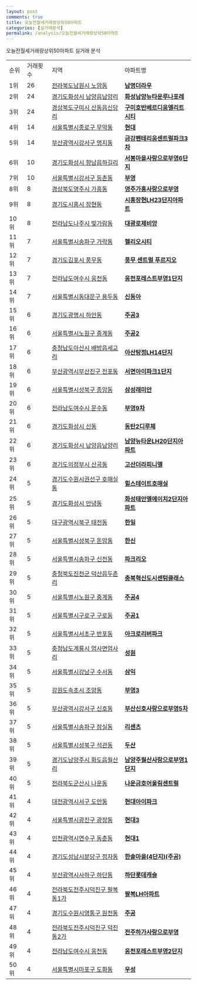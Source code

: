 ```yaml
---
layout: post
comments: true
title: 오늘전월세거래량상위50아파트
categories: [실거래분석]
permalink: /analysis/오늘전월세거래량상위50아파트
---
```


오늘전월세거래량상위50아파트 실거래 분석

<table>
  <tr>
    <td>순위</td>
    <td>거래횟수</td>
    <td>지역</td>
    <td>아파트명</td>
  </tr>

  <tr>
    <td>1위</td>
    <td>26</td>
    <td><a href="/apt/전라북도남원시노암동">전라북도남원시 노암동</a></td>
    <td colspan="4" style="font-weight: bold;"><a href="/apt/전라북도남원시노암동남명더라우">남명더라우</a></td>
  </tr>

  <tr>
    <td>2위</td>
    <td>24</td>
    <td><a href="/apt/경기도화성시남양읍남양리">경기도화성시 남양읍남양리</a></td>
    <td colspan="4" style="font-weight: bold;"><a href="/apt/경기도화성시남양읍남양리화성남양뉴타운루나포레">화성남양뉴타운루나포레</a></td>
  </tr>

  <tr>
    <td>3위</td>
    <td>24</td>
    <td><a href="/apt/경상북도구미시산동읍신당리">경상북도구미시 산동읍신당리</a></td>
    <td colspan="4" style="font-weight: bold;"><a href="/apt/경상북도구미시산동읍신당리구미호반베르디움엘리트시티">구미호반베르디움엘리트시티</a></td>
  </tr>

  <tr>
    <td>4위</td>
    <td>14</td>
    <td><a href="/apt/서울특별시종로구무악동">서울특별시종로구 무악동</a></td>
    <td colspan="4" style="font-weight: bold;"><a href="/apt/서울특별시종로구무악동현대">현대</a></td>
  </tr>

  <tr>
    <td>5위</td>
    <td>14</td>
    <td><a href="/apt/부산광역시강서구명지동">부산광역시강서구 명지동</a></td>
    <td colspan="4" style="font-weight: bold;"><a href="/apt/부산광역시강서구명지동금강펜테리움센트럴파크3차">금강펜테리움센트럴파크3차</a></td>
  </tr>

  <tr>
    <td>6위</td>
    <td>10</td>
    <td><a href="/apt/경기도화성시향남읍하길리">경기도화성시 향남읍하길리</a></td>
    <td colspan="4" style="font-weight: bold;"><a href="/apt/경기도화성시향남읍하길리서봉마을사랑으로부영6단지">서봉마을사랑으로부영6단지</a></td>
  </tr>

  <tr>
    <td>7위</td>
    <td>10</td>
    <td><a href="/apt/서울특별시강서구등촌동">서울특별시강서구 등촌동</a></td>
    <td colspan="4" style="font-weight: bold;"><a href="/apt/서울특별시강서구등촌동부영">부영</a></td>
  </tr>

  <tr>
    <td>8위</td>
    <td>8</td>
    <td><a href="/apt/경상북도영주시가흥동">경상북도영주시 가흥동</a></td>
    <td colspan="4" style="font-weight: bold;"><a href="/apt/경상북도영주시가흥동영주가흥사랑으로부영">영주가흥사랑으로부영</a></td>
  </tr>

  <tr>
    <td>9위</td>
    <td>8</td>
    <td><a href="/apt/경기도시흥시장현동">경기도시흥시 장현동</a></td>
    <td colspan="4" style="font-weight: bold;"><a href="/apt/경기도시흥시장현동시흥장현LH23단지아파트">시흥장현LH23단지아파트</a></td>
  </tr>

  <tr>
    <td>10위</td>
    <td>8</td>
    <td><a href="/apt/전라남도나주시빛가람동">전라남도나주시 빛가람동</a></td>
    <td colspan="4" style="font-weight: bold;"><a href="/apt/전라남도나주시빛가람동대광로제비앙">대광로제비앙</a></td>
  </tr>

  <tr>
    <td>11위</td>
    <td>7</td>
    <td><a href="/apt/서울특별시송파구가락동">서울특별시송파구 가락동</a></td>
    <td colspan="4" style="font-weight: bold;"><a href="/apt/서울특별시송파구가락동헬리오시티">헬리오시티</a></td>
  </tr>

  <tr>
    <td>12위</td>
    <td>7</td>
    <td><a href="/apt/경기도김포시풍무동">경기도김포시 풍무동</a></td>
    <td colspan="4" style="font-weight: bold;"><a href="/apt/경기도김포시풍무동풍무센트럴푸르지오">풍무 센트럴 푸르지오</a></td>
  </tr>

  <tr>
    <td>13위</td>
    <td>7</td>
    <td><a href="/apt/전라남도여수시웅천동">전라남도여수시 웅천동</a></td>
    <td colspan="4" style="font-weight: bold;"><a href="/apt/전라남도여수시웅천동웅천포레스트부영1단지">웅천포레스트부영1단지</a></td>
  </tr>

  <tr>
    <td>14위</td>
    <td>7</td>
    <td><a href="/apt/서울특별시동대문구용두동">서울특별시동대문구 용두동</a></td>
    <td colspan="4" style="font-weight: bold;"><a href="/apt/서울특별시동대문구용두동신동아">신동아</a></td>
  </tr>

  <tr>
    <td>15위</td>
    <td>6</td>
    <td><a href="/apt/경기도광명시하안동">경기도광명시 하안동</a></td>
    <td colspan="4" style="font-weight: bold;"><a href="/apt/경기도광명시하안동주공3">주공3</a></td>
  </tr>

  <tr>
    <td>16위</td>
    <td>6</td>
    <td><a href="/apt/서울특별시노원구중계동">서울특별시노원구 중계동</a></td>
    <td colspan="4" style="font-weight: bold;"><a href="/apt/서울특별시노원구중계동주공2">주공2</a></td>
  </tr>

  <tr>
    <td>17위</td>
    <td>6</td>
    <td><a href="/apt/충청남도아산시배방읍세교리">충청남도아산시 배방읍세교리</a></td>
    <td colspan="4" style="font-weight: bold;"><a href="/apt/충청남도아산시배방읍세교리아산탕정LH14단지">아산탕정LH14단지</a></td>
  </tr>

  <tr>
    <td>18위</td>
    <td>6</td>
    <td><a href="/apt/부산광역시부산진구전포동">부산광역시부산진구 전포동</a></td>
    <td colspan="4" style="font-weight: bold;"><a href="/apt/부산광역시부산진구전포동서면아이파크1단지">서면아이파크1단지</a></td>
  </tr>

  <tr>
    <td>19위</td>
    <td>6</td>
    <td><a href="/apt/서울특별시성북구종암동">서울특별시성북구 종암동</a></td>
    <td colspan="4" style="font-weight: bold;"><a href="/apt/서울특별시성북구종암동삼성래미안">삼성래미안</a></td>
  </tr>

  <tr>
    <td>20위</td>
    <td>6</td>
    <td><a href="/apt/전라남도여수시문수동">전라남도여수시 문수동</a></td>
    <td colspan="4" style="font-weight: bold;"><a href="/apt/전라남도여수시문수동부영9차">부영9차</a></td>
  </tr>

  <tr>
    <td>21위</td>
    <td>6</td>
    <td><a href="/apt/경기도화성시신동">경기도화성시 신동</a></td>
    <td colspan="4" style="font-weight: bold;"><a href="/apt/경기도화성시신동동탄2디루체">동탄2디루체</a></td>
  </tr>

  <tr>
    <td>22위</td>
    <td>6</td>
    <td><a href="/apt/경기도화성시남양읍남양리">경기도화성시 남양읍남양리</a></td>
    <td colspan="4" style="font-weight: bold;"><a href="/apt/경기도화성시남양읍남양리남양뉴타운LH20단지아파트">남양뉴타운LH20단지아파트</a></td>
  </tr>

  <tr>
    <td>23위</td>
    <td>6</td>
    <td><a href="/apt/경기도의정부시산곡동">경기도의정부시 산곡동</a></td>
    <td colspan="4" style="font-weight: bold;"><a href="/apt/경기도의정부시산곡동고산더라피니엘">고산더라피니엘</a></td>
  </tr>

  <tr>
    <td>24위</td>
    <td>5</td>
    <td><a href="/apt/경기도수원시권선구호매실동">경기도수원시권선구 호매실동</a></td>
    <td colspan="4" style="font-weight: bold;"><a href="/apt/경기도수원시권선구호매실동힐스테이트호매실">힐스테이트호매실</a></td>
  </tr>

  <tr>
    <td>25위</td>
    <td>5</td>
    <td><a href="/apt/경기도화성시안녕동">경기도화성시 안녕동</a></td>
    <td colspan="4" style="font-weight: bold;"><a href="/apt/경기도화성시안녕동화성태안엘에이치2단지아파트">화성태안엘에이치2단지아파트</a></td>
  </tr>

  <tr>
    <td>26위</td>
    <td>5</td>
    <td><a href="/apt/대구광역시북구태전동">대구광역시북구 태전동</a></td>
    <td colspan="4" style="font-weight: bold;"><a href="/apt/대구광역시북구태전동한일">한일</a></td>
  </tr>

  <tr>
    <td>27위</td>
    <td>5</td>
    <td><a href="/apt/서울특별시성북구돈암동">서울특별시성북구 돈암동</a></td>
    <td colspan="4" style="font-weight: bold;"><a href="/apt/서울특별시성북구돈암동한신">한신</a></td>
  </tr>

  <tr>
    <td>28위</td>
    <td>5</td>
    <td><a href="/apt/서울특별시송파구신천동">서울특별시송파구 신천동</a></td>
    <td colspan="4" style="font-weight: bold;"><a href="/apt/서울특별시송파구신천동파크리오">파크리오</a></td>
  </tr>

  <tr>
    <td>29위</td>
    <td>5</td>
    <td><a href="/apt/충청북도진천군덕산읍두촌리">충청북도진천군 덕산읍두촌리</a></td>
    <td colspan="4" style="font-weight: bold;"><a href="/apt/충청북도진천군덕산읍두촌리충북혁신도시센텀클래스">충북혁신도시센텀클래스</a></td>
  </tr>

  <tr>
    <td>30위</td>
    <td>5</td>
    <td><a href="/apt/서울특별시노원구중계동">서울특별시노원구 중계동</a></td>
    <td colspan="4" style="font-weight: bold;"><a href="/apt/서울특별시노원구중계동주공4">주공4</a></td>
  </tr>

  <tr>
    <td>31위</td>
    <td>5</td>
    <td><a href="/apt/서울특별시구로구구로동">서울특별시구로구 구로동</a></td>
    <td colspan="4" style="font-weight: bold;"><a href="/apt/서울특별시구로구구로동주공1">주공1</a></td>
  </tr>

  <tr>
    <td>32위</td>
    <td>5</td>
    <td><a href="/apt/서울특별시서초구반포동">서울특별시서초구 반포동</a></td>
    <td colspan="4" style="font-weight: bold;"><a href="/apt/서울특별시서초구반포동아크로리버파크">아크로리버파크</a></td>
  </tr>

  <tr>
    <td>33위</td>
    <td>5</td>
    <td><a href="/apt/충청남도계룡시엄사면엄사리">충청남도계룡시 엄사면엄사리</a></td>
    <td colspan="4" style="font-weight: bold;"><a href="/apt/충청남도계룡시엄사면엄사리성원">성원</a></td>
  </tr>

  <tr>
    <td>34위</td>
    <td>5</td>
    <td><a href="/apt/서울특별시강남구수서동">서울특별시강남구 수서동</a></td>
    <td colspan="4" style="font-weight: bold;"><a href="/apt/서울특별시강남구수서동삼익">삼익</a></td>
  </tr>

  <tr>
    <td>35위</td>
    <td>5</td>
    <td><a href="/apt/강원도속초시조양동">강원도속초시 조양동</a></td>
    <td colspan="4" style="font-weight: bold;"><a href="/apt/강원도속초시조양동부영3">부영3</a></td>
  </tr>

  <tr>
    <td>36위</td>
    <td>5</td>
    <td><a href="/apt/부산광역시강서구신호동">부산광역시강서구 신호동</a></td>
    <td colspan="4" style="font-weight: bold;"><a href="/apt/부산광역시강서구신호동부산신호사랑으로부영5차">부산신호사랑으로부영5차</a></td>
  </tr>

  <tr>
    <td>37위</td>
    <td>5</td>
    <td><a href="/apt/서울특별시송파구잠실동">서울특별시송파구 잠실동</a></td>
    <td colspan="4" style="font-weight: bold;"><a href="/apt/서울특별시송파구잠실동리센츠">리센츠</a></td>
  </tr>

  <tr>
    <td>38위</td>
    <td>5</td>
    <td><a href="/apt/서울특별시성북구석관동">서울특별시성북구 석관동</a></td>
    <td colspan="4" style="font-weight: bold;"><a href="/apt/서울특별시성북구석관동두산">두산</a></td>
  </tr>

  <tr>
    <td>39위</td>
    <td>5</td>
    <td><a href="/apt/경기도남양주시화도읍월산리">경기도남양주시 화도읍월산리</a></td>
    <td colspan="4" style="font-weight: bold;"><a href="/apt/경기도남양주시화도읍월산리남양주월산사랑으로부영1단지">남양주월산사랑으로부영1단지</a></td>
  </tr>

  <tr>
    <td>40위</td>
    <td>5</td>
    <td><a href="/apt/전라북도군산시나운동">전라북도군산시 나운동</a></td>
    <td colspan="4" style="font-weight: bold;"><a href="/apt/전라북도군산시나운동나운금호어울림센트럴">나운금호어울림센트럴</a></td>
  </tr>

  <tr>
    <td>41위</td>
    <td>4</td>
    <td><a href="/apt/대전광역시서구도안동">대전광역시서구 도안동</a></td>
    <td colspan="4" style="font-weight: bold;"><a href="/apt/대전광역시서구도안동현대아이파크">현대아이파크</a></td>
  </tr>

  <tr>
    <td>42위</td>
    <td>4</td>
    <td><a href="/apt/서울특별시광진구광장동">서울특별시광진구 광장동</a></td>
    <td colspan="4" style="font-weight: bold;"><a href="/apt/서울특별시광진구광장동현대3">현대3</a></td>
  </tr>

  <tr>
    <td>43위</td>
    <td>4</td>
    <td><a href="/apt/인천광역시연수구동춘동">인천광역시연수구 동춘동</a></td>
    <td colspan="4" style="font-weight: bold;"><a href="/apt/인천광역시연수구동춘동현대1">현대1</a></td>
  </tr>

  <tr>
    <td>44위</td>
    <td>4</td>
    <td><a href="/apt/경기도성남시분당구정자동">경기도성남시분당구 정자동</a></td>
    <td colspan="4" style="font-weight: bold;"><a href="/apt/경기도성남시분당구정자동한솔마을(4단지)(주공)">한솔마을(4단지)(주공)</a></td>
  </tr>

  <tr>
    <td>45위</td>
    <td>4</td>
    <td><a href="/apt/부산광역시사하구하단동">부산광역시사하구 하단동</a></td>
    <td colspan="4" style="font-weight: bold;"><a href="/apt/부산광역시사하구하단동하단롯데캐슬">하단롯데캐슬</a></td>
  </tr>

  <tr>
    <td>46위</td>
    <td>4</td>
    <td><a href="/apt/전라북도전주시덕진구팔복동1가">전라북도전주시덕진구 팔복동1가</a></td>
    <td colspan="4" style="font-weight: bold;"><a href="/apt/전라북도전주시덕진구팔복동1가팔복LH아파트">팔복LH아파트</a></td>
  </tr>

  <tr>
    <td>47위</td>
    <td>4</td>
    <td><a href="/apt/경기도수원시영통구원천동">경기도수원시영통구 원천동</a></td>
    <td colspan="4" style="font-weight: bold;"><a href="/apt/경기도수원시영통구원천동주공">주공</a></td>
  </tr>

  <tr>
    <td>48위</td>
    <td>4</td>
    <td><a href="/apt/전라북도전주시덕진구덕진동2가">전라북도전주시덕진구 덕진동2가</a></td>
    <td colspan="4" style="font-weight: bold;"><a href="/apt/전라북도전주시덕진구덕진동2가전주하가사랑으로부영">전주하가사랑으로부영</a></td>
  </tr>

  <tr>
    <td>49위</td>
    <td>4</td>
    <td><a href="/apt/전라남도여수시웅천동">전라남도여수시 웅천동</a></td>
    <td colspan="4" style="font-weight: bold;"><a href="/apt/전라남도여수시웅천동웅천포레스트부영2단지">웅천포레스트부영2단지</a></td>
  </tr>

  <tr>
    <td>50위</td>
    <td>4</td>
    <td><a href="/apt/서울특별시마포구도화동">서울특별시마포구 도화동</a></td>
    <td colspan="4" style="font-weight: bold;"><a href="/apt/서울특별시마포구도화동우성">우성</a></td>
  </tr>

</table>
